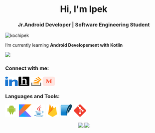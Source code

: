 <h1 align="center">Hi, I'm Ipek</h1>
<h3 align="center">Jr.Android Developer | Software Engineering Student</h3>
<p align="left"> <img src="https://komarev.com/ghpvc/?username=kochipek&label=Profile%20views&color=0e75b6&style=flat" alt="kochipek" /> </p>

I’m currently learning **Android Developement with Kotlin**

<div> <a href="https://www.linkedin.com/in/ipek-kochisarli" target="_blank"><img src="https://img.shields.io/badge/LinkedIn-0077B5?style=for-the-badge&logo=linkedin&logoColor=white" target="_blank"></a>
</div><h3 align="left">Connect with me:</h3>
<p align="left">
<a href="https://linkedin.com/in/ipek-kochisarli" target="blank"><img align="center" src="https://raw.githubusercontent.com/teamedwardforever/Readme-Generator/71f25dd8b98329b168142a6b782a107b75eab178/svg/Social/linked-in-alt.svg" alt="ipek-kochisarli" height="30" width="40" /></a><a href="https://www.hackerearth.com/@ipekkochisarli" target="blank"><img align="center" src="https://raw.githubusercontent.com/teamedwardforever/Readme-Generator/71f25dd8b98329b168142a6b782a107b75eab178/svg/Social/hackerearth.svg" alt="@ipekkochisarli" height="30" width="40" /></a><a href="https://stackoverflow.com/users/17727694/kochipek" target="blank"><img align="center" src="https://raw.githubusercontent.com/teamedwardforever/Readme-Generator/71f25dd8b98329b168142a6b782a107b75eab178/svg/Social/stack-overflow.svg" alt="17727694/kochipek" height="30" width="40" /></a><a href="https://medium.com/@kochipek" target="blank"><img align="center" src="https://raw.githubusercontent.com/teamedwardforever/Readme-Generator/71f25dd8b98329b168142a6b782a107b75eab178/svg/Social/medium.svg" alt="@kochipek" height="30" width="40" /></a></p>

<h3 align="left">Languages and Tools:</h3>
<p align="left">
<img src="https://raw.githubusercontent.com/teamedwardforever/Readme-Generator/71f25dd8b98329b168142a6b782a107b75eab178/svg/Skills/Mobile/android-original-wordmark.svg" alt="Android" width="40" height="40"/>
<img src="https://raw.githubusercontent.com/teamedwardforever/Readme-Generator/71f25dd8b98329b168142a6b782a107b75eab178/svg/Skills/Mobile/kotlinlang-icon.svg" alt="Kotlin" width="40" height="40"/>
<img src="https://raw.githubusercontent.com/teamedwardforever/Readme-Generator/71f25dd8b98329b168142a6b782a107b75eab178/svg/Skills/Languages/java-original.svg" alt="Java" width="40" height="40"/>
<img src="https://raw.githubusercontent.com/teamedwardforever/Readme-Generator/71f25dd8b98329b168142a6b782a107b75eab178/svg/Skills/BackendService/firebase-icon.svg" alt="Firebase" width="40" height="40"/>
<img src="https://raw.githubusercontent.com/teamedwardforever/Readme-Generator/71f25dd8b98329b168142a6b782a107b75eab178/svg/Skills/Database/sqlite-icon.svg" alt="Sqlite" width="40" height="40"/>
<img src="https://raw.githubusercontent.com/teamedwardforever/Readme-Generator/71f25dd8b98329b168142a6b782a107b75eab178/svg/Skills/Other/git-scm-icon.svg" alt="Git" width="40" height="40"/>
</p>



<div align="center">
<a href="https://github.com/kochipek">
<img align="center" src="http://github-profile-summary-cards.vercel.app/api/cards/stats?username=kochipek&theme=2077" height="180em" />
<img align="center" src="http://github-profile-summary-cards.vercel.app/api/cards/repos-per-language?username=kochipek&theme=2077" height="180em" />
</div>

